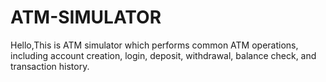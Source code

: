 # ATM-SIMULATOR
Hello,This is ATM simulator which performs common  ATM operations, including account creation, login, deposit, withdrawal, balance check, and transaction history.
